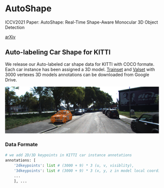 # AutoShape
ICCV2021 Paper: AutoShape: Real-Time Shape-Aware Monocular 3D Object Detection

[arXiv](https://arxiv.org/abs/2108.11127)
## Auto-labeling Car Shape for KITTI
We release our Auto-labeled car shape data for KITTI with COCO formate. Each car instance has been assigned a 3D model. [Trainset](https://drive.google.com/file/d/1U6d4Z0l4FsAKUiv6jehT7esgsJ5ULWaI/view?usp=sharing) and [Valset](https://drive.google.com/file/d/1KfHiPOjWyV-pW3jxyTogzG07KjLvsF2g/view?usp=sharing) with  3000 vertexes 3D models annotations can be downloaded from Google Drive. 


<img src="https://github.com/zongdai/AutoShape/blob/main/README/autoshape_data_exmaple.png" width="860"/>

### Data Formate
```python
# we add 2D/3D keypoints in KITTI car instance annotations
annotations: [
    '2dkeypoints': list # (3000 + 9) * 3 (u, v, visiblity),
    '3dkeypoints': list # (3000 + 9) * 3 (x, y, z in model local coordinate)
    ...
    ], ...
```
